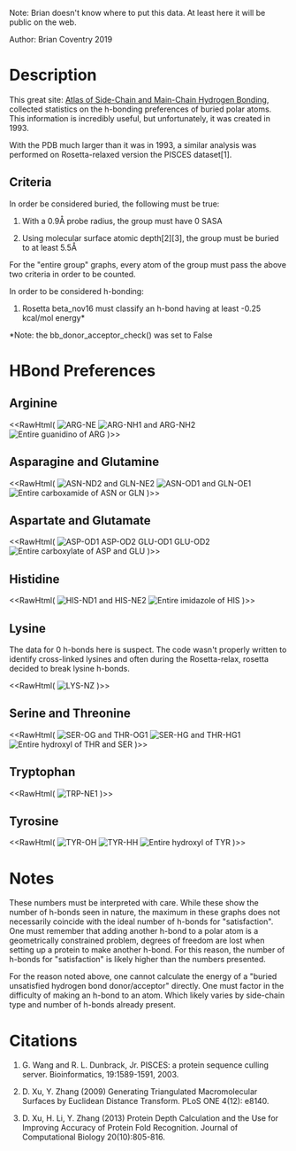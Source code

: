 Note: Brian doesn't know where to put this data. At least here it will be public on the web.

Author: Brian Coventry 2019

# Description
This great site: [Atlas of Side-Chain and Main-Chain Hydrogen Bonding](http://prowl.rockefeller.edu/aainfo/hbonds.html), collected statistics on the h-bonding preferences of buried polar atoms. This information is incredibly useful, but unfortunately, it was created in 1993.

With the PDB much larger than it was in 1993, a similar analysis was performed on Rosetta-relaxed version the PISCES dataset[1].

## Criteria 

In order be considered buried, the following must be true:

1. With a 0.9Å probe radius, the group must have 0 SASA

2. Using molecular surface atomic depth[2][3], the group must be buried to at least 5.5Å

For the "entire group" graphs, every atom of the group must pass the above two criteria in order to be counted.

In order to be considered h-bonding:
1. Rosetta beta_nov16 must classify an h-bond having at least -0.25 kcal/mol energy*

\*Note: the bb_donor_acceptor_check() was set to False


# HBond Preferences

## Arginine

<<RawHtml(
<img src="images/ARG-NE.png"  alt="ARG-NE">
<img src="images/ARG-N.png"  alt="ARG-NH1 and ARG-NH2">
<img src="images/G-ARG.png"  alt="Entire guanidino of ARG">
)>>

## Asparagine and Glutamine

<<RawHtml(
<img src="images/AMIDE-N.png"  alt="ASN-ND2 and GLN-NE2">
<img src="images/AMIDE-O.png"  alt="ASN-OD1 and GLN-OE1">
<img src="images/G-AMIDE.png"  alt="Entire carboxamide of ASN or GLN">
)>>

## Aspartate and Glutamate

<<RawHtml(
<img src="images/CARB-O.png"  alt="ASP-OD1 ASP-OD2 GLU-OD1 GLU-OD2">
<img src="images/G-CARB.png"  alt="Entire carboxylate of ASP and GLU">
)>>

## Histidine

<<RawHtml(
<img src="images/HIS-N.png"  alt="HIS-ND1 and HIS-NE2">
<img src="images/G-HIS.png"  alt="Entire imidazole of HIS">
)>>


## Lysine

The data for 0 h-bonds here is suspect. The code wasn't properly written to identify cross-linked lysines and often during the Rosetta-relax, rosetta decided to break lysine h-bonds.

<<RawHtml(
<img src="images/LYS-N.png"  alt="LYS-NZ">
)>>


## Serine and Threonine

<<RawHtml(
<img src="images/SER-O.png"  alt="SER-OG and THR-OG1">
<img src="images/SER-H.png"  alt="SER-HG and THR-HG1">
<img src="images/G-SER.png"  alt="Entire hydroxyl of THR and SER">
)>>


## Tryptophan

<<RawHtml(
<img src="images/TRP-N.png"  alt="TRP-NE1">
)>>


## Tyrosine

<<RawHtml(
<img src="images/TYR-O.png"  alt="TYR-OH">
<img src="images/TYR-H.png"  alt="TYR-HH">
<img src="images/G-TYR.png"  alt="Entire hydroxyl of TYR">
)>>


# Notes

These numbers must be interpreted with care. While these show the number of h-bonds seen in nature, the maximum in these graphs does not necessarily coincide with the ideal number of h-bonds for "satisfaction". One must remember that adding another h-bond to a polar atom is a geometrically constrained problem, degrees of freedom are lost when setting up a protein to make another h-bond. For this reason, the number of h-bonds for "satisfaction" is likely higher than the numbers presented.

For the reason noted above, one cannot calculate the energy of a "buried unsatisfied hydrogen bond donor/acceptor" directly. One must factor in the difficulty of making an h-bond to an atom. Which likely varies by side-chain type and number of h-bonds already present.


# Citations 
1. G. Wang and R. L. Dunbrack, Jr. PISCES: a protein sequence culling server. Bioinformatics, 19:1589-1591, 2003. 

2. D. Xu, Y. Zhang (2009) Generating Triangulated Macromolecular Surfaces by Euclidean Distance Transform. PLoS ONE 4(12): e8140.

3. D. Xu, H. Li, Y. Zhang (2013) Protein Depth Calculation and the Use for Improving Accuracy of Protein Fold Recognition. Journal of Computational Biology 20(10):805-816.
